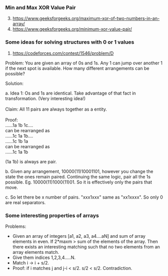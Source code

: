 
### Min and Max  XOR Value Pair

3. https://www.geeksforgeeks.org/maximum-xor-of-two-numbers-in-an-array/
4. https://www.geeksforgeeks.org/minimum-xor-value-pair/

### Some ideas for solving structures with 0 or 1 values

1. https://codeforces.com/contest/1546/problem/D 



Problem: You are given an array of 0s and 1s. Any 1 can jump over another 1 if the next spot is available. How many different arrangements can be possible? 

Solution: </br>

a. Idea 1: Os and 1s are identical. Take advantage of that fact in transformation. (Very interesting idea!) </br></br>
        Claim: All 11 pairs are always together as a entity.</br> </br>
        Proof: </br>
                ......1a 1b 1c.... </br>
                can be rearranged as </br>
                ......1c 1a 1b....</br>
                ......1c    1b 1a </br>
                can be rearranged as </br>
                ......1c    1a 1b </br>
                
(1a 1b) is always are pair. 
       
b. Given any arrangement, 10000(11)10001101, however you change the state the ones remain paired. 
Continuing the same logic, pair all the 1s possible. Eg. 10000(11)1000(11)01. So it is effectively only the pairs that move. 

c. So let there be x number of pairs. "xxx1xxx" same as "xx1xxxx". So only 0 are real separators.
                
                
                
### Some interesting properties of arrays

Problems:

* Given an array of integers [a1, a2, a3, a4....aN] and sum of array elements in even. If 2*maxm > sum of the elements of the array. Then there exists an interesting matching such that no two elements from an array elements match.
* Give them indices 1,2,3,4.....N.  
* Match i -> i + s/2. 
* Proof: if i matches j and j-i < s/2. s/2 < s/2. Contradiction. 
